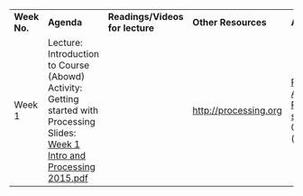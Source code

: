 <table style="width:100%;">
<colgroup>
<col style="width: 10%" />
<col style="width: 16%" />
<col style="width: 16%" />
<col style="width: 16%" />
<col style="width: 16%" />
</colgroup>
<tbody>
<tr class="odd">
<td><strong>Week No.</strong>
</td>
<td><strong>Agenda</strong></td>
<td><strong> Readings/Videos for lecture</strong></td>
<td><strong>Other Resources</strong></td>
<td><strong>Assignment/Project</strong></td>
</tr>
<tr class="even">
<td>Week 1</td>
<td>Lecture: Introduction to Course (Abowd)
Activity: Getting started with Processing Slides: </span>
<a href="/w/file/99245306/Week%201%20Intro%20and%20Processing%202015.pdf">Week 1 Intro and Processing 2015.pdf</a>
</td>
<td>                                                                                                   </td>
<td>   <a href="http://processing.org" class="uri">http://processing.org</a></td>
<td> <a href="/w/file/99308403/Programming%20Assignment%201%20-%20Processing%20create%20a%20sketch.pdf">Programming Assignment 1 - Processing create a sketch.pdf</a>due
08/23/15 by 5pm (day before class)
</td>
</tr>
</tbody>
</table>
